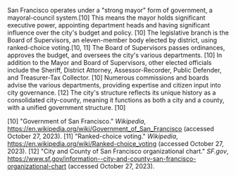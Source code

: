 San Francisco operates under a "strong mayor" form of government, a mayoral-council system.[10]  This means the mayor holds significant executive power, appointing department heads and having significant influence over the city's budget and policy. [10] The legislative branch is the Board of Supervisors, an eleven-member body elected by district, using ranked-choice voting.[10, 11]  The Board of Supervisors passes ordinances, approves the budget, and oversees the city's various departments. [10]  In addition to the Mayor and Board of Supervisors, other elected officials include the Sheriff, District Attorney, Assessor-Recorder, Public Defender, and Treasurer-Tax Collector. [10]  Numerous commissions and boards advise the various departments, providing expertise and citizen input into city governance. [12]  The city's structure reflects its unique history as a consolidated city-county, meaning it functions as both a city and a county, with a unified government structure. [10]



[10] "Government of San Francisco." *Wikipedia*, https://en.wikipedia.org/wiki/Government_of_San_Francisco (accessed October 27, 2023).
[11]  "Ranked-choice voting." *Wikipedia*, https://en.wikipedia.org/wiki/Ranked-choice_voting (accessed October 27, 2023).
[12] "City and County of San Francisco organizational chart." *SF.gov*, https://www.sf.gov/information--city-and-county-san-francisco-organizational-chart (accessed October 27, 2023).